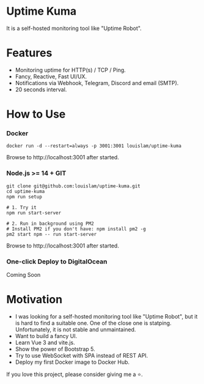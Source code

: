 # Uptime Kuma

It is a self-hosted monitoring tool like "Uptime Robot".

# Features

* Monitoring uptime for HTTP(s) / TCP / Ping.
* Fancy, Reactive, Fast UI/UX.
* Notifications via Webhook, Telegram, Discord and email (SMTP). 
* 20 seconds interval.

# How to Use

### Docker
```
docker run -d --restart=always -p 3001:3001 louislam/uptime-kuma
```

Browse to http://localhost:3001 after started.

### Node.js >= 14 + GIT
```
git clone git@github.com:louislam/uptime-kuma.git
cd uptime-kuma
npm run setup

# 1. Try it
npm run start-server

# 2. Run in background using PM2
# Install PM2 if you don't have: npm install pm2 -g
pm2 start npm -- run start-server

```

Browse to http://localhost:3001 after started.

### One-click Deploy to DigitalOcean

Coming Soon

# Motivation

* I was looking for a self-hosted monitoring tool like "Uptime Robot", but it is hard to find a suitable one. One of the close one is statping. Unfortunately, it is not stable and unmaintained. 
* Want to build a fancy UI.
* Learn Vue 3 and vite.js.
* Show the power of Bootstrap 5. 
* Try to use WebSocket with SPA instead of REST API.
* Deploy my first Docker image to Docker Hub.


If you love this project, please consider giving me a ⭐.

